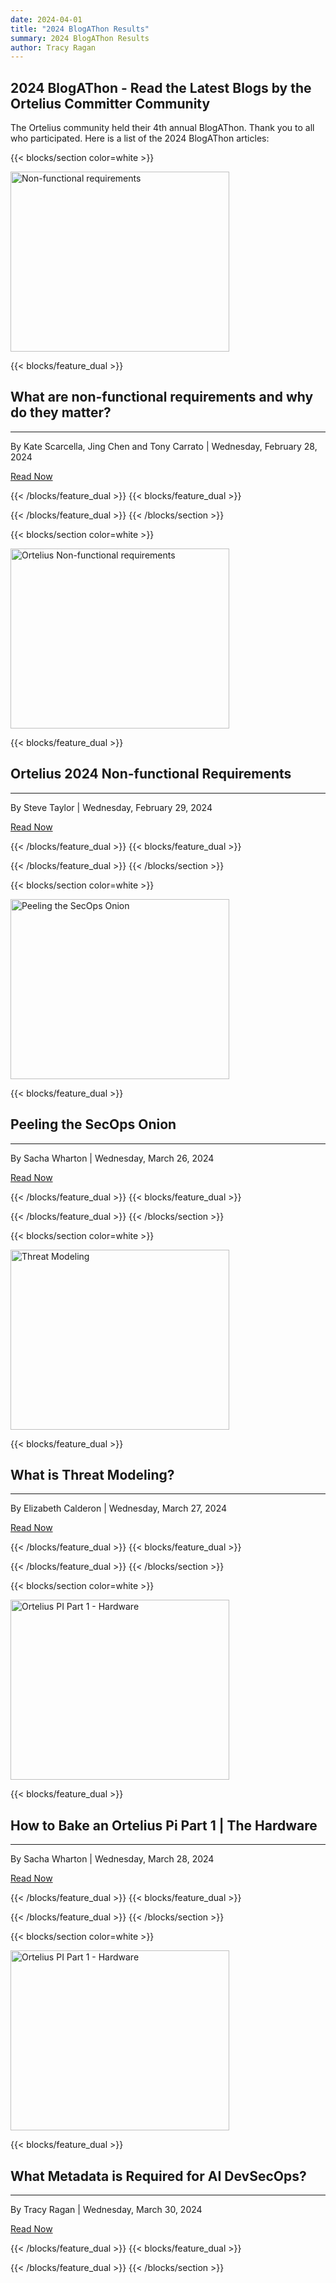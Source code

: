 ```yaml
---
date: 2024-04-01
title: "2024 BlogAThon Results"
summary: 2024 BlogAThon Results
author: Tracy Ragan
---
```



## 2024 BlogAThon - Read the Latest Blogs by the Ortelius Committer Community

The Ortelius community held their 4th annual BlogAThon. Thank you to all who participated. Here is a list of the 2024 BlogAThon articles:

{{< blocks/section color=white >}}

<div class="col-left">
<img src="/images/nonfunctionalblogbanner.png" alt="Non-functional requirements" height="288px" width="350px" />
</div>
<p></p>

{{< blocks/feature_dual >}}

<h2 class="text-left">What are non-functional requirements and why do they matter?</h2>
<hr>
By Kate Scarcella, Jing Chen and Tony Carrato | Wednesday, February 28, 2024

[Read Now](https://ortelius.io/blog/2024/02/28/what-are-non-functional-requirements-and-why-do-they-matter/)

{{< /blocks/feature_dual >}}
{{< blocks/feature_dual >}}


{{< /blocks/feature_dual >}}
{{< /blocks/section >}}


{{< blocks/section color=white >}}

<div class="col-left">
<img src="/images/ortelius-nonfuntionalblog.jpg" alt="Ortelius Non-functional requirements" height="288px" width="350px" />
</div>
<p></p>

{{< blocks/feature_dual >}}

<h2 class="text-left">Ortelius 2024 Non-functional Requirements</h2>
<hr>
By Steve Taylor | Wednesday, February 29, 2024

[Read Now](https://ortelius.io/blog/2024/02/29/2024-ortelius-non-functional-requirements/)

{{< /blocks/feature_dual >}}
{{< blocks/feature_dual >}}


{{< /blocks/feature_dual >}}
{{< /blocks/section >}}

{{< blocks/section color=white >}}

<div class="col-left">
<img src="/images/peelingonion.png" alt="Peeling the SecOps Onion" height="288px" width="350px" />
</div>
<p></p>

{{< blocks/feature_dual >}}

<h2 class="text-left">Peeling the SecOps Onion</h2>
<hr>
By Sacha Wharton | Wednesday, March 26, 2024

[Read Now](https://ortelius.io/blog/2024/03/26/peeling-the-secops-onion/)

{{< /blocks/feature_dual >}}
{{< blocks/feature_dual >}}


{{< /blocks/feature_dual >}}
{{< /blocks/section >}}


{{< blocks/section color=white >}}

<div class="col-left">
<img src="https://ortelius.io/images/yesno.jpg" alt="Threat Modeling" height="288px" width="350px" />
</div>
<p></p>

{{< blocks/feature_dual >}}

<h2 class="text-left">What is Threat Modeling?</h2>
<hr>
By Elizabeth Calderon | Wednesday, March 27, 2024

[Read Now](https://ortelius.io/blog/2024/03/27/what-is-threat-modeling/)

{{< /blocks/feature_dual >}}
{{< blocks/feature_dual >}}

{{< /blocks/feature_dual >}}
{{< /blocks/section >}}

{{< blocks/section color=white >}}

<div class="col-left">
<img src="/images/how-to-bake-an-ortelius-pi/part01/raspberry-pi-4b.png" alt="Ortelius PI Part 1 - Hardware" height="288px" width="350px" />
</div>
<p></p>

{{< blocks/feature_dual >}}

<h2 class="text-left">How to Bake an Ortelius Pi Part 1 | The Hardware</h2>
<hr>
By Sacha Wharton | Wednesday, March 28, 2024

[Read Now](https://ortelius.io/blog/2024/03/27/how-to-bake-an-ortelius-pi-part-1-the-hardware/)

{{< /blocks/feature_dual >}}
{{< blocks/feature_dual >}}


{{< /blocks/feature_dual >}}
{{< /blocks/section >}}

{{< blocks/section color=white >}}

<div class="col-left">
<img src="/images/AIdata.png" alt="Ortelius PI Part 1 - Hardware" height="288px" width="350px" />
</div>
<p></p>

{{< blocks/feature_dual >}}

<h2 class="text-left">What Metadata is Required for AI DevSecOps?</h2>
<hr>
By Tracy Ragan | Wednesday, March 30, 2024

[Read Now](https://ortelius.io/blog/2024/03/30/what-metadata-is-required-for-ai-devsecops/)

{{< /blocks/feature_dual >}}
{{< blocks/feature_dual >}}


{{< /blocks/feature_dual >}}
{{< /blocks/section >}}

